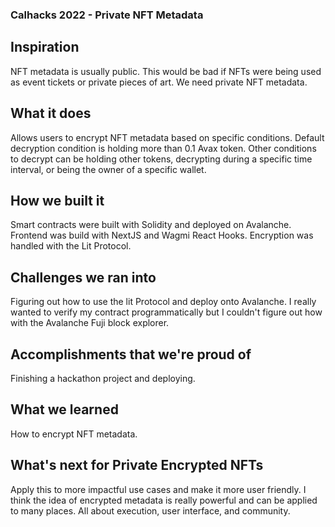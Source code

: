 ### Calhacks 2022 - Private NFT Metadata
## Inspiration
NFT metadata is usually public. This would be bad if NFTs were being used as event tickets or private pieces of art. We need private NFT metadata.

## What it does
Allows users to encrypt NFT metadata based on specific conditions. Default decryption condition is holding more than 0.1 Avax token. Other conditions to decrypt can be holding other tokens, decrypting during a specific time interval, or being the owner of a specific wallet.

## How we built it
Smart contracts were built with Solidity and deployed on Avalanche. Frontend was build with NextJS and Wagmi React Hooks. Encryption was handled with the Lit Protocol.

## Challenges we ran into
Figuring out how to use the lit Protocol and deploy onto Avalanche. I really wanted to verify my contract programmatically but I couldn't figure out how with the Avalanche Fuji block explorer.

## Accomplishments that we're proud of
Finishing a hackathon project and deploying.

## What we learned
How to encrypt NFT metadata. 

## What's next for Private Encrypted NFTs
Apply this to more impactful use cases and make it more user friendly. I think the idea of encrypted metadata is really powerful and can be applied to many places. All about execution, user interface, and community. 
